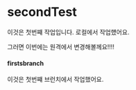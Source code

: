 # secondTest

이것은 첫번쨰 작업입니다.
로컬에서 작업헀어요.


그러면 이번에는 원격에서 변경해볼께요!!!!


#### firstsbranch
이것은 첫번쨰 브런치에서 작업했어요.
